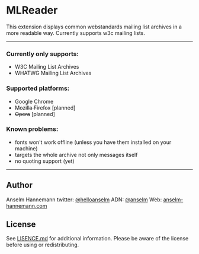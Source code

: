 MLReader
========

This extension displays common webstandards mailing list archives in a more readable way. Currently supports w3c mailing lists.

--------

### Currently only supports:

- W3C Mailing List Archives
- WHATWG Mailing List Archives

### Supported platforms:

- Google Chrome
- ~~Mozilla Firefox~~ [planned]
- ~~Opera~~ [planned]

### Known problems:

- fonts won't work offline (unless you have them installed on your machine)
- targets the whole archive not only messages itself
- no quoting support (yet)

--------

## Author

Anselm Hannemann
twitter: [@helloanselm](https://twitter.com/helloanselm)
ADN: [@anselm](https://alpha.app.net/anselm)
Web: [anselm-hannemann.com](http://anselm-hannemann.com/)

## License

See [LISENCE.md](LICENSE.md) for additional information. Please be aware of the license before using or redistributing.